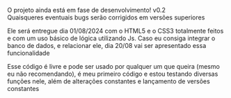 O projeto ainda está em fase de desenvolvimento! v0.2  
Quaisqueres eventuais bugs serão corrigidos em versões superiores

Ele será entregue dia 01/08/2024 com o HTML5 e o CSS3 totalmente feitos e com um uso básico de lógica utilizando Js.
Caso eu consiga integrar o banco de dados, e relacionar ele, dia 20/08 vai ser apresentado essa funcionalidade

Esse código é livre e pode ser usado por qualquer um que queira (mesmo eu não recomendando), é meu primeiro código e estou testando diversas funções nele, além de alterações constantes e lançamento de versões constantes

